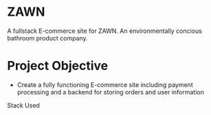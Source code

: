 # ZAWN
A fullstack E-commerce site for ZAWN. An environmentally concious bathroom product company.

# Project Objective
- Create a fully functioning E-commerce site including payment processing and a backend for storing orders and user information

Stack Used


